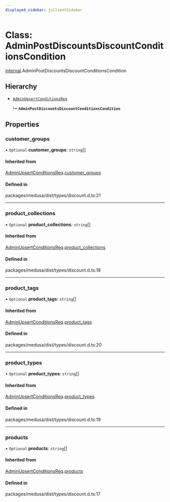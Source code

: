 ```yaml
---
displayed_sidebar: jsClientSidebar
---
```


# Class: AdminPostDiscountsDiscountConditionsCondition

[internal](../modules/internal.md).AdminPostDiscountsDiscountConditionsCondition

## Hierarchy

- [`AdminUpsertConditionsReq`](internal.AdminUpsertConditionsReq.md)

  ↳ **`AdminPostDiscountsDiscountConditionsCondition`**

## Properties

### customer\_groups

• `Optional` **customer\_groups**: `string`[]

#### Inherited from

[AdminUpsertConditionsReq](internal.AdminUpsertConditionsReq.md).[customer_groups](internal.AdminUpsertConditionsReq.md#customer_groups)

#### Defined in

packages/medusa/dist/types/discount.d.ts:21

___

### product\_collections

• `Optional` **product\_collections**: `string`[]

#### Inherited from

[AdminUpsertConditionsReq](internal.AdminUpsertConditionsReq.md).[product_collections](internal.AdminUpsertConditionsReq.md#product_collections)

#### Defined in

packages/medusa/dist/types/discount.d.ts:18

___

### product\_tags

• `Optional` **product\_tags**: `string`[]

#### Inherited from

[AdminUpsertConditionsReq](internal.AdminUpsertConditionsReq.md).[product_tags](internal.AdminUpsertConditionsReq.md#product_tags)

#### Defined in

packages/medusa/dist/types/discount.d.ts:20

___

### product\_types

• `Optional` **product\_types**: `string`[]

#### Inherited from

[AdminUpsertConditionsReq](internal.AdminUpsertConditionsReq.md).[product_types](internal.AdminUpsertConditionsReq.md#product_types)

#### Defined in

packages/medusa/dist/types/discount.d.ts:19

___

### products

• `Optional` **products**: `string`[]

#### Inherited from

[AdminUpsertConditionsReq](internal.AdminUpsertConditionsReq.md).[products](internal.AdminUpsertConditionsReq.md#products)

#### Defined in

packages/medusa/dist/types/discount.d.ts:17
